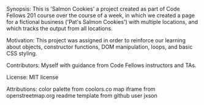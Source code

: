 Synopsis:
This is 'Salmon Cookies' a project created as part of Code Fellows 201 course over the course of a week, in which we created a page for a fictional business ('Pat's Salmon Cookies') with multiple locations, and which tracks the output from all locations.

Motivation:
This project was assigned in order to reinforce our learning about objects, constructor functions, DOM manipulation, loops, and basic CSS styling.

Contributors:
Myself with guidance from Code Fellows instructors and TAs.

License:
MIT license

Attributions:
color palette from coolors.co
map iframe from openstreetmap.org
readme template from github user jxson